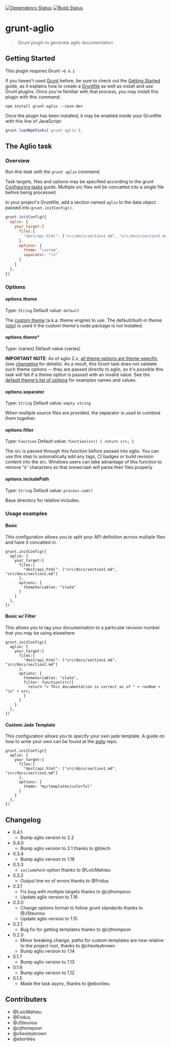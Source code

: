 [![Dependency Status](https://david-dm.org/arbus/grunt-aglio.png)](https://david-dm.org/arbus/grunt-aglio)
[![Build Status](https://travis-ci.org/arbus/grunt-aglio.png?branch=master)](https://travis-ci.org/arbus/grunt-aglio)

grunt-aglio
===========

> Grunt plugin to generate aglio documentation

## Getting Started
This plugin requires Grunt `~0.4.1`

If you haven't used [Grunt](http://gruntjs.com/) before, be sure to check out the [Getting Started](http://gruntjs.com/getting-started) guide, as it explains how to create a [Gruntfile](http://gruntjs.com/sample-gruntfile) as well as install and use Grunt plugins. Once you're familiar with that process, you may install this plugin with this command:

```shell
npm install grunt-aglio --save-dev
```

Once the plugin has been installed, it may be enabled inside your Gruntfile with this line of JavaScript:

```js
grunt.loadNpmTasks('grunt-aglio');
```

## The Aglio task

### Overview

_Run this task with the `grunt aglio` command._

Task targets, files and options may be specified according to the grunt [Configuring tasks](http://gruntjs.com/configuring-tasks) guide.
Multiple src files will be concatted into a single file before being processed.

In your project's Gruntfile, add a section named `aglio` to the data object passed into `grunt.initConfig()`.

```js
grunt.initConfig({
  aglio: {
    your_target:{
      files:{
        "dest/api.html": ["src/docs/section1.md", "src/docs/section2.md"]
      },
      options: {
        theme: "custom",
        separator: "\n"
      }
    }
  },
})
```

### Options

#### options.theme
Type: `String`
Default value: `default`

The [custom theme](https://github.com/danielgtaylor/aglio#using-custom-themes) (a.k.a. theme engine) to use. The default/built-in theme ([olio](https://github.com/danielgtaylor/aglio/tree/olio-theme)) is used if the custom theme's node package is not installed.


#### options.theme*

Type: (varies) Default value (varies)

**IMPORTANT NOTE**: As of aglio 2.x, [all theme options are theme-specific](https://github.com/danielgtaylor/aglio#writing-a-theme-engine) (see [changelog](https://github.com/danielgtaylor/aglio/blob/master/Changelog.md#200---2015-07-16) for details). As a result, this Grunt task does not validate such theme options -- they are passed directly to aglio, so it's possible this task will fail if a theme option is passed with an invalid value. See the [default theme's list of options](https://github.com/danielgtaylor/aglio/tree/olio-theme#theme-options) for examples names and values.


#### options.separator
Type: `String`
Default value: `empty string`

When multiple source files are provided, the separator is used to combine them together.

#### options.filter
Type: `Function`
Default value: `function(src) { return src; }`

The src is passed through this function before passed into aglio. You can use this step to automatically add any tags, CI badges or build revision content into the src. Windows users can take advantage of this function to remove '\r' characters so that snowcrash will parse their files properly

#### options.includePath
Type: `String`
Default value: `process.cwd()`

Base directory for relative includes.

### Usage examples

#### Basic
This configuration allows you to split your API definition across multiple files and have it concatted in.
```
grunt.initConfig({
  aglio: {
    your_target:{
      files:{
        "dest/api.html": ["src/docs/section1.md", "src/docs/section2.md"]
      },
      options: {
        themeVariables: "slate"
      }
    }
  },
})
```

#### Basic w/ Filter
This allows you to tag your documentation to a particular revision number that you may be using elsewhere
```
grunt.initConfig({
  aglio: {
    your_target:{
      files:{
        "dest/api.html": ["src/docs/section1.md", "src/docs/section2.md"]
      },
      options: {
        themeVariables: "slate",
        filter: function(src){
          return "> This documentation is correct as of " + revNum + "\n" + src;
        }
      }
    }
  },
})
```

#### Custom Jade Template
This configuration allows you to specify your own jade template. A guide on how to write your own can be found at the [aglio](https://github.com/danielgtaylor/aglio#custom-themes) repo.
```
grunt.initConfig({
  aglio: {
    your_target:{
      files:{
        "dest/api.html": ["src/docs/section1.md", "src/docs/section2.md"]
      },
      options: {
        theme: "my/templates/colorful"
      }
    }
  },
})
```

## Changelog
+ 0.4.1
  + Bump aglio version to 2.2
+ 0.4.0
  + Bump aglio version to 2.1 thanks to @blech
+ 0.3.4
  + Bump aglio version to 1.18
+ 0.3.3
  + `includePath` option thanks to @LoicMahieu
+ 0.3.2
  + Output line no of errors thanks to @Fridus
+ 0.3.1
  + Fix bug with multiple targets thanks to @cjthompson
  + Update aglio version to 1.16
+ 0.3.0
  + Change options format to follow grunt standards thanks to @JSteunou
  + Update aglio version to 1.15
+ 0.2.1
  + Bug fix for getting templates thanks to @cjthompson
+ 0.2.0
  + Minor breaking change, paths for custom templates are now relative to the project root, thanks to @chesleybrown.
  + Bump aglio version to 1.14
+ 0.1.7
  + Bump aglio version to 1.13
+ 0.1.6
  + Bump aglio version to 1.12
+ 0.1.5
  + Made the task async, thanks to @ebonlieu

## Contributers

+ @LoicMahieu
+ @Fridus
+ @JSteunou
+ @cjthompson
+ @chesleybrown
+ @ebonlieu
